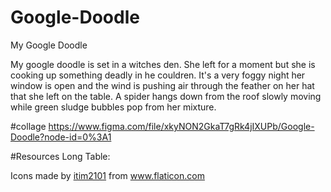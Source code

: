 # Google-Doodle

My Google Doodle

My google doodle is set in a witches den. She left for a moment but she is cooking up something deadly in he couldren. It's a very foggy night her window is open and the wind is pushing air through the feather on her hat that she left on the table. A spider hangs down from the roof slowly moving while green sludge bubbles pop from her mixture.

#collage
https://www.figma.com/file/xkyNON2GkaT7gRk4jIXUPb/Google-Doodle?node-id=0%3A1

#Resources
Long Table:

<div>Icons made by <a href="https://www.flaticon.com/authors/itim2101" title="itim2101">itim2101</a> from <a href="https://www.flaticon.com/" title="Flaticon">www.flaticon.com</a></div>

